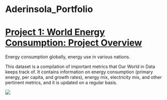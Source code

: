 # Aderinsola_Portfolio

# [Project 1: World Energy Consumption: Project Overview](https://github.com/Nrinsola/Aderinsola_Portfolio)
Energy consumption globally, energy use in various nations.

 This dataset is a compilation of important metrics that Our World in Data keeps track of. It contains information on energy consumption (primary energy, per capita, and growth rates), energy mix, electricity mix, and other pertinent metrics, and it is updated on a regular basis. 
 

![](https://github.com/Nrinsola/Aderinsola_Portfolio/blob/main/WORLD.png)
